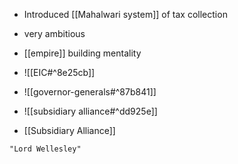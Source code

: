 - Introduced [[Mahalwari system]] of tax collection
- very ambitious
- [[empire]] building mentality
- ![[EIC#^8e25cb]]
- ![[governor-generals#^87b841]]
- ![[subsidiary alliance#^dd925e]]

 - [[Subsidiary Alliance]]

```query 2021-10-01 20:29
"Lord Wellesley"
```